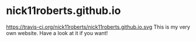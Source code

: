 nick11roberts.github.io
=======================
https://travis-ci.org/nick11roberts/nick11roberts.github.io.svg
This is my very own website. Have a look at it if you want! 
